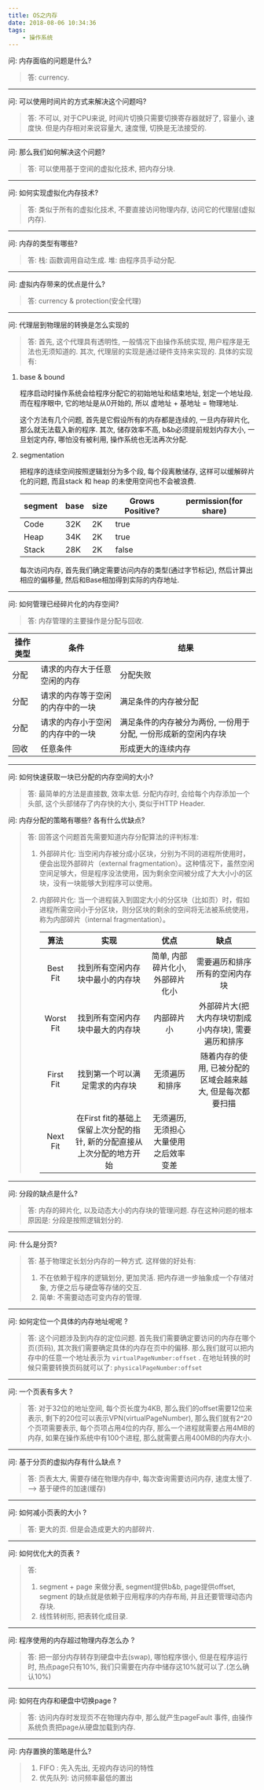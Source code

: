 ```yaml
---
title: OS之内存
date: 2018-08-06 10:34:36
tags:
    - 操作系统
---
```


问: 内存面临的问题是什么?

> 答: currency.

---

问: 可以使用时间片的方式来解决这个问题吗?

> 答: 不可以, 对于CPU来说, 时间片切换只需要切换寄存器就好了, 容量小, 速度快. 但是内存相对来说容量大, 速度慢, 切换是无法接受的.

---

问: 那么我们如何解决这个问题?

> 答: 可以使用基于空间的虚拟化技术, 把内存分块.

---

问: 如何实现虚拟化内存技术?

> 答: 类似于所有的虚拟化技术, 不要直接访问物理内存, 访问它的代理层(虚拟内存).

---

问: 内存的类型有哪些?

> 答: 栈: 函数调用自动生成. 堆: 由程序员手动分配.

---

问: 虚拟内存带来的优点是什么? 

> 答: currency & protection(安全代理)

---

问: 代理层到物理层的转换是怎么实现的

> 答: 首先, 这个代理具有透明性, 一般情况下由操作系统实现, 用户程序是无法也无须知道的. 其次, 代理层的实现是通过硬件支持来实现的. 具体的实现有:

1. base & bound

   程序启动时操作系统会给程序分配它的初始地址和结束地址, 划定一个地址段. 而在程序眼中, 它的地址是从0开始的, 所以 虚地址 + 基地址 =  物理地址.

   这个方法有几个问题, 首先是它假设所有的内存都是连续的, 一旦内存碎片化, 那么就无法载入新的程序. 其次, 储存效率不高, b&b必须提前规划内存大小, 一旦划定内存, 哪怕没有被利用, 操作系统也无法再次分配.

2. segmentation

    把程序的连续空间按照逻辑划分为多个段, 每个段离散储存, 这样可以缓解碎片化的问题, 而且stack 和 heap 的未使用空间也不会被浪费.

    segment | base | size | Grows Positive? | permission(for share)
    --- | --- | --- | --- | ---
    Code | 32K | 2K | true |
    Heap | 34K | 2K | true |
    Stack | 28K | 2K | false |

    每次访问内存, 首先我们确定需要访问内存的类型(通过字节标记), 然后计算出相应的偏移量, 然后和Base相加得到实际的内存地址.

---

问: 如何管理已经碎片化的内存空间?

> 答: 内存管理的主要操作是分配与回收.

操作类型 | 条件 | 结果
--- | --- | ---
分配 | 请求的内存大于任意空闲的内存 | 分配失败
分配 | 请求的内存等于空闲的内存中的一块 | 满足条件的内存被分配
分配 | 请求的内存小于空闲的内存中的一块 | 满足条件的内存被分为两份, 一份用于分配, 一份形成新的空闲内存块
回收 | 任意条件 | 形成更大的连续内存 

---

问: 如何快速获取一块已分配的内存空间的大小?

> 答: 最简单的方法是直接数, 效率太低. 分配内存时, 会给每个内存添加一个头部, 这个头部储存了内存快的大小, 类似于HTTP Header.



问: 内存分配的策略有哪些? 各有什么优缺点?

>  答: 回答这个问题首先需要知道内存分配算法的评判标准:
>
> 1. 外部碎片化: 当空闲内存被分成小区块，分别为不同的进程所使用时，便会出现外部碎片（external fragmentation）。这种情况下，虽然空闲空间足够大，但是程序没法使用，因为剩余空间被分成了大大小小的区块，没有一块能够大到程序可以使用。 
>
> 2. 内部碎片化: 当一个进程装入到固定大小的分区块（比如页）时，假如进程所需空间小于分区块，则分区块的剩余的空间将无法被系统使用，称为内部碎片（internal fragmentation）。
>
>     
>
>    |   算法    |                             实现                             |                  优点                  |                            缺点                            |
>    | :-------: | :----------------------------------------------------------: | :------------------------------------: | :--------------------------------------------------------: |
>    | Best Fit  |               找到所有空闲内存块中最小的内存块               |    简单, 内部碎片化小, 外部碎片化小    |               需要遍历和排序所有的空闲内存块               |
>    | Worst Fit |               找到所有空闲内存块中最大的内存块               |               内部碎片小               |    外部碎片大(把大内存块切割成小内存块), 需要遍历和排序    |
>    | First Fit |                找到第一个可以满足需求的内存块                |             无须遍历和排序             | 随着内存的使用, 已被分配的区域会越来越大, 但是每次都要扫描 |
>    | Next Fit  | 在First fit的基础上保留上次分配的指针, 新的分配直接从上次分配的地方开始 | 无须遍历, 无须担心大量使用之后效率变差 |                                                            |

------

问: 分段的缺点是什么?

> 答:  内存的碎片化, 以及动态大小的内存块的管理问题. 存在这种问题的根本原因是: 分段是按照逻辑划分的.

---

问: 什么是分页?

>  答: 基于物理定长划分内存的一种方式. 这样做的好处有:
>
> 1. 不在依赖于程序的逻辑划分, 更加灵活. 把内存进一步抽象成一个存储对象, 方便之后与硬盘等存储的交互.
> 2. 简单: 不需要动态可变内存的管理.

---



问: 如何定位一个具体的内存地址呢呢 ?

> 答: 这个问题涉及到内存的定位问题. 首先我们需要确定要访问的内存在哪个页(页码), 其次我们需要确定具体的内存在页中的偏移. 那么我们就可以把内存中的任意一个地址表示为 `virtualPageNumber:offset` . 在地址转换的时候只需要转换页码就可以了: `physicalPageNumber:offset`

---

问: 一个页表有多大 ?

> 答: 对于32位的地址空间, 每个页长度为4KB, 那么我们的offset需要12位来表示, 剩下的20位可以表示VPN(virtualPageNumber), 那么我们就有2^20个页项需要表示, 每个页项占用4位的内存,  那么一个进程就需要占用4MB的内存, 如果在操作系统中有100个进程, 那么就需要占用400MB的内存大小.

---

问: 基于分页的虚拟内存有什么缺点 ?

> 答: 页表太大, 需要存储在物理内存中, 每次查询需要访问内存, 速度太慢了. --> 基于硬件的加速(缓存)

---

问: 如何减小页表的大小 ?

> 答: 更大的页. 但是会造成更大的内部碎片.

---



问: 如何优化大的页表 ?

> 答: 
>
> 1. segment + page 来做分表, segment提供b&b, page提供offset, segment 的缺点就是依赖于应用程序的内存布局, 并且还要管理动态内存块.
> 2. 线性转树形, 把表转化成目录.

---

问: 程序使用的内存超过物理内存怎么办 ? 

> 答: 把一部分内存转存到硬盘中去(swap), 哪怕程序很小, 但是在程序运行时, 热点page只有10%, 我们只需要在内存中储存这10%就可以了.(怎么确认10%)

---

问: 如何在内存和硬盘中切换page ?

> 答: 访问内存时发现页不在物理内存中, 那么就产生pageFault 事件, 由操作系统负责把page从硬盘加载到内存.

---

问: 内存置换的策略是什么?

> 1. FIFO : 先入先出, 无视内存访问的特性
> 2. 优先队列: 访问频率最低的置出

